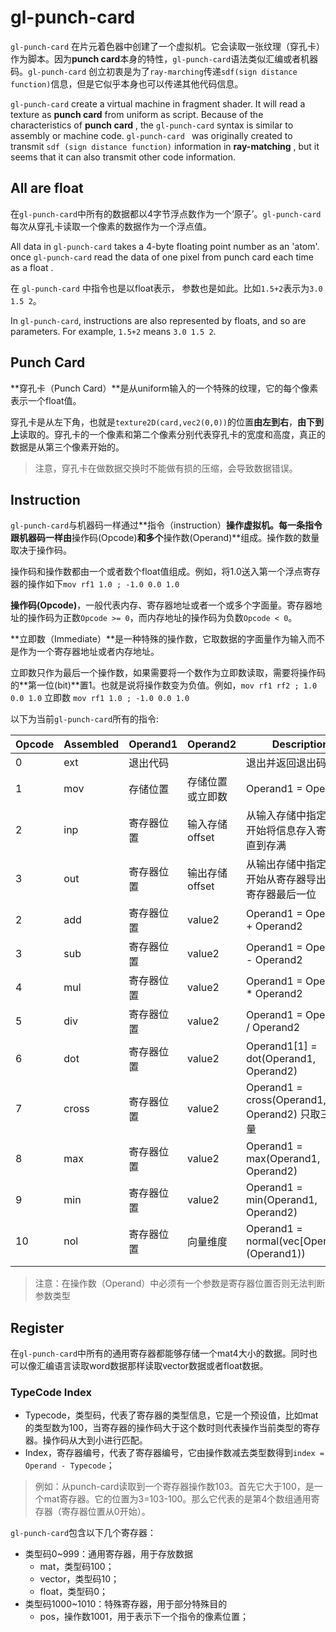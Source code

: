 # gl-punch-card

`gl-punch-card` 在片元着色器中创建了一个虚拟机。它会读取一张纹理（穿孔卡）作为脚本。因为**punch card**本身的特性，`gl-punch-card`语法类似汇编或者机器码。`gl-punch-card` 创立初衷是为了`ray-marching`传递`sdf(sign distance function)`信息，但是它似乎本身也可以传递其他代码信息。

`gl-punch-card` create a virtual machine in fragment shader. It will read a texture as **punch card** from uniform as script. Because of the characteristics of **punch card** , the `gl-punch-card` syntax is similar to assembly or machine code. `gl-punch-card ` was originally created to transmit `sdf (sign distance function)` information in **ray-matching** , but it seems that it can also transmit other code information.



## All are float

在`gl-punch-card`中所有的数据都以4字节浮点数作为一个‘原子’。`gl-punch-card` 每次从穿孔卡读取一个像素的数据作为一个浮点值。

All data in `gl-punch-card` takes a 4-byte floating point number as an 'atom'. once  `gl-punch-card` read the data of one pixel from punch card each time as a float .

在 `gl-punch-card` 中指令也是以float表示， 参数也是如此。比如`1.5+2`表示为`3.0 1.5 2`。

In `gl-punch-card`, instructions are also represented by floats, and so are parameters. For example, `1.5+2` means ` 3.0 1.5 2 `.



## Punch Card

**穿孔卡（Punch Card）**是从uniform输入的一个特殊的纹理，它的每个像素表示一个float值。

穿孔卡是从左下角，也就是`texture2D(card,vec2(0,0))`的位置**由左到右**，**由下到上**读取的。穿孔卡的一个像素和第二个像素分别代表穿孔卡的宽度和高度，真正的数据是从第三个像素开始的。

> 注意，穿孔卡在做数据交换时不能做有损的压缩，会导致数据错误。



## Instruction

`gl-punch-card`与机器码一样通过**指令（instruction）**操作虚拟机。每一条指令跟机器码一样由**操作码(Opcode)**和多个**操作数(Operand)**组成。操作数的数量取决于操作码。

操作码和操作数都由一个或者数个float值组成。例如，将1.0送入第一个浮点寄存器的操作如下`mov rf1 1.0 ; -1.0 0.0 1.0`

**操作码(Opcode)**，一般代表内存、寄存器地址或者一个或多个字面量。寄存器地址的操作码为正数`Opcode >= 0`，而内存地址的操作码为负数`Opcode < 0`。

**立即数（Immediate）**是一种特殊的操作数，它取数据的字面量作为输入而不是作为一个寄存器地址或者内存地址。

立即数只作为最后一个操作数，如果需要将一个数作为立即数读取，需要将操作码的**第一位(bit)**置1。也就是说将操作数变为负值。例如，`mov rf1 rf2 ; 1.0 0.0 1.0` 立即数 `mov rf1 1.0 ; -1.0 0.0 1.0`

以下为当前`gl-punch-card`所有的指令:

| Opcode | Assembled | Operand1   | Operand2         | Description                                            |
| ------ | --------- | ---------- | ---------------- | ------------------------------------------------------ |
| 0      | ext       | 退出代码   |                  | 退出并返回退出码                                       |
| 1      | mov       | 存储位置   | 存储位置或立即数 | Operand1 = Operand2                                    |
| 2      | inp       | 寄存器位置 | 输入存储offset   | 从输入存储中指定位置开始将信息存入寄存器直到存满       |
| 3      | out       | 寄存器位置 | 输出存储offset   | 从输出存储中指定位置开始从寄存器导出直到寄存器最后一位 |
| 2      | add       | 寄存器位置 | value2           | Operand1 = Operand1 + Operand2                         |
| 3      | sub       | 寄存器位置 | value2           | Operand1 = Operand1 - Operand2                         |
| 4      | mul       | 寄存器位置 | value2           | Operand1 = Operand1 * Operand2                         |
| 5      | div       | 寄存器位置 | value2           | Operand1 = Operand1 / Operand2                         |
| 6      | dot       | 寄存器位置 | value2           | Operand1[1] = dot(Operand1, Operand2)                  |
| 7      | cross     | 寄存器位置 | value2           | Operand1 = cross(Operand1, Operand2) 只取三维向量      |
| 8      | max       | 寄存器位置 | value2           | Operand1 = max(Operand1, Operand2)                     |
| 9      | min       | 寄存器位置 | value2           | Operand1 = min(Operand1, Operand2)                     |
| 10     | nol       | 寄存器位置 | 向量维度         | Operand1 = normal(vec[Operand2]\(Operand1))            |
|        |           |            |                  |                                                        |

> 注意：在操作数（Operand）中必须有一个参数是寄存器位置否则无法判断参数类型

## Register

在`gl-punch-card`中所有的通用寄存器都能够存储一个mat4大小的数据。同时也可以像汇编语言读取word数据那样读取vector数据或者float数据。



### TypeCode Index

* Typecode，类型码，代表了寄存器的类型信息，它是一个预设值，比如mat的类型数为100，当寄存器的操作码大于这个数时则代表操作当前类型的寄存器。操作码从大到小进行匹配。
* Index，寄存器编号，代表了寄存器编号，它由操作数减去类型数得到`index = Operand - Typecode`；

> 例如：从punch-card读取到一个寄存器操作数103。首先它大于100，是一个mat寄存器。它的位置为3=103-100。那么它代表的是第4个数组通用寄存器（寄存器位置从0开始）。



`gl-punch-card`包含以下几个寄存器：

* 类型码0~999：通用寄存器，用于存放数据
  * mat，类型码100；
  * vector，类型码10；
  * float，类型码0；
* 类型码1000~1010：特殊寄存器，用于部分特殊目的
  * pos，操作数1001，用于表示下一个指令的像素位置；



